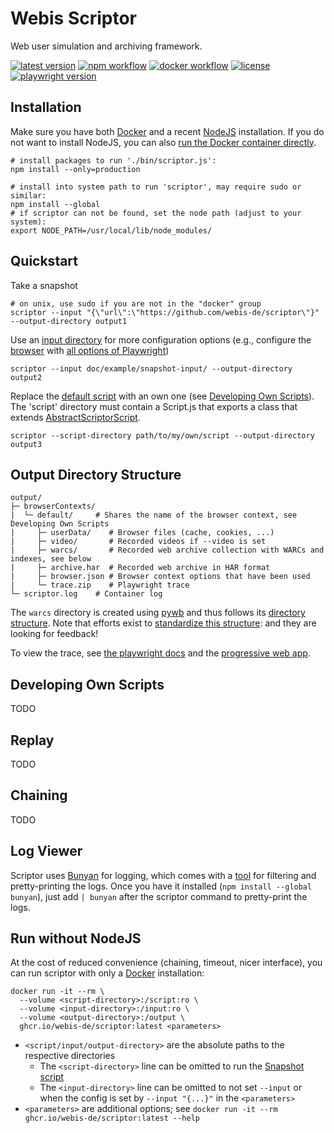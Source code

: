 Webis Scriptor
==============
Web user simulation and archiving framework.

[![latest version](https://img.shields.io/github/v/tag/webis-de/scriptor?label=latest&sort=semver)](https://github.com/webis-de/scriptor)
[![npm workflow](https://img.shields.io/github/workflow/status/webis-de/scriptor/Publish%20to%20NPM?label=nodejs)](https://www.npmjs.com/package/@webis-de/scriptor)
[![docker workflow](https://img.shields.io/github/workflow/status/webis-de/scriptor/Publish%20to%20GitHub%20Packages?label=docker)](https://github.com/webis-de/scriptor/pkgs/container/scriptor)
[![license](https://img.shields.io/github/license/webis-de/scriptor)](https://github.com/webis-de/scriptor/blob/main/LICENSE)
[![playwright version](https://img.shields.io/github/package-json/dependency-version/webis-de/scriptor/dev/playwright)](https://playwright.dev/)


Installation
------------
Make sure you have both [Docker](https://docs.docker.com/get-docker/) and a recent [NodeJS](https://nodejs.dev/learn/how-to-install-nodejs) installation. If you do not want to install NodeJS, you can also [run the Docker container directly](#run-without-nodejs).
```
# install packages to run './bin/scriptor.js':
npm install --only=production

# install into system path to run 'scriptor', may require sudo or similar:
npm install --global
# if scriptor can not be found, set the node path (adjust to your system):
export NODE_PATH=/usr/local/lib/node_modules/
```


Quickstart
----------
Take a snapshot
```
# on unix, use sudo if you are not in the "docker" group
scriptor --input "{\"url\":\"https://github.com/webis-de/scriptor\"}" --output-directory output1
```

Use an [input directory](https://github.com/webis-de/scriptor/tree/main/doc/example/snapshot-input) for more configuration options (e.g., configure the [browser](https://github.com/webis-de/scriptor/blob/main/doc/example/snapshot-input/browserContexts/default/browser.json) with [all options of Playwright](https://playwright.dev/docs/api/class-browsertype#browser-type-launch-persistent-context))
```
scriptor --input doc/example/snapshot-input/ --output-directory output2
```

Replace the [default script](https://github.com/webis-de/scriptor/blob/main/scripts/Snapshot-0.1.0/Script.js) with an own one (see [Developing Own Scripts](#developing-own-scripts)). The 'script' directory must contain a Script.js that exports a class that extends [AbstractScriptorScript](https://github.com/webis-de/scriptor/blob/main/lib/AbstractScriptorScript.js).
```
scriptor --script-directory path/to/my/own/script --output-directory output3
```


Output Directory Structure
--------------------------
```
output/
├─ browserContexts/
|  └─ default/     # Shares the name of the browser context, see Developing Own Scripts
|     ├─ userData/    # Browser files (cache, cookies, ...)
|     ├─ video/       # Recorded videos if --video is set
|     ├─ warcs/       # Recorded web archive collection with WARCs and indexes, see below
|     ├─ archive.har  # Recorded web archive in HAR format
|     ├─ browser.json # Browser context options that have been used
|     └─ trace.zip    # Playwright trace
└─ scriptor.log    # Container log
```
The `warcs` directory is created using [pywb](https://github.com/webrecorder/pywb) and thus follows its [directory structure](https://pywb.readthedocs.io/en/latest/manual/configuring.html#directory-structure). Note that efforts exist to [standardize this structure](https://pywb.readthedocs.io/en/latest/manual/configuring.html#directory-structure): and they are looking for feedback!

To view the trace, see [the playwright docs](https://playwright.dev/docs/trace-viewer#viewing-the-trace) and the [progressive web app](https://trace.playwright.dev/).


Developing Own Scripts
----------------------
TODO


Replay
------
TODO


Chaining
--------
TODO


Log Viewer
----------
Scriptor uses [Bunyan](https://github.com/trentm/node-bunyan) for logging, which comes with a [tool](https://github.com/trentm/node-bunyan#cli-usage) for filtering and pretty-printing the logs. Once you have it installed (`npm install --global bunyan`), just add `| bunyan` after the scriptor command to pretty-print the logs.


Run without NodeJS
------------------
At the cost of reduced convenience (chaining, timeout, nicer interface), you can run scriptor with only a [Docker](https://docs.docker.com/get-docker/) installation:
```
docker run -it --rm \
  --volume <script-directory>:/script:ro \
  --volume <input-directory>:/input:ro \
  --volume <output-directory>:/output \
  ghcr.io/webis-de/scriptor:latest <parameters>
```
- `<script/input/output-directory>` are the absolute paths to the respective directories
  - The `<script-directory>` line can be omitted to run the [Snapshot script](https://github.com/webis-de/scriptor/blob/main/scripts/Snapshot-0.1.0/Script.js)
  - The `<input-directory>` line can be omitted to not set `--input` or when the config is set by `--input "{...}"` in the `<parameters>`
- `<parameters>` are additional options; see `docker run -it --rm ghcr.io/webis-de/scriptor:latest --help`

